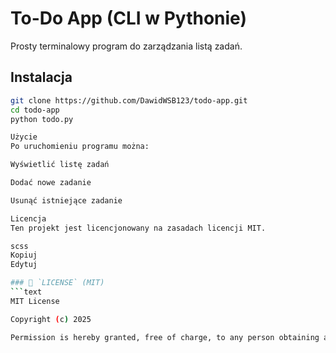 # To-Do App (CLI w Pythonie)

Prosty terminalowy program do zarządzania listą zadań.

## Instalacja

```bash
git clone https://github.com/DawidWSB123/todo-app.git
cd todo-app
python todo.py

Użycie
Po uruchomieniu programu można:

Wyświetlić listę zadań

Dodać nowe zadanie

Usunąć istniejące zadanie

Licencja
Ten projekt jest licencjonowany na zasadach licencji MIT.

scss
Kopiuj
Edytuj

### 📄 `LICENSE` (MIT)
```text
MIT License

Copyright (c) 2025

Permission is hereby granted, free of charge, to any person obtaining a copy...
